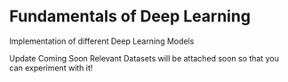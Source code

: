 # Fundamentals of Deep Learning
Implementation of different Deep Learning Models

Update Coming Soon
Relevant Datasets will be attached soon so that you can experiment with it!

